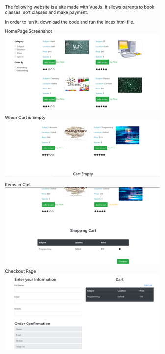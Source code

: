 
The following website is a site made with VueJs. It allows parents to book classes, sort classes and make payment.

In order to run it, download the code and run the index.html file.

HomePage Screenshot
![Homepage](screenshot/Homepage.PNG)

When Cart is Empty
![CartEmpty](screenshot/cartempty.PNG)

Items in Cart
![Cart](screenshot/cart.PNG)

Checkout Page
![Cart](screenshot/CheckoutPage.PNG)